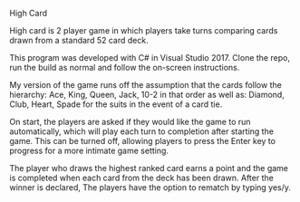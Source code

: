 High Card

High card is 2 player game in which players take turns comparing cards drawn from a standard 52 card deck.

This program was developed with C# in Visual Studio 2017. Clone the repo, run the build as normal and follow the on-screen instructions.

My version of the game runs off the assumption that the cards follow the hierarchy: Ace, King, Queen, Jack, 10-2 in that order as well as: Diamond, Club, Heart, Spade for the suits in the event of a card tie.

On start, the players are asked if they would like the game to run automatically, which will play each turn to completion after starting the game. This can be turned off, allowing players to press the Enter key to progress for a more intimate game setting.

The player who draws the highest ranked card earns a point and the game is completed when each card from the deck has been drawn. After the winner is declared, The players have the option to rematch by typing yes/y.
